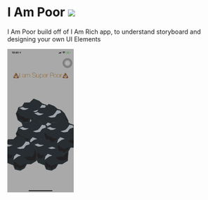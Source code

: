 #  I Am Poor ![](/I%20Am%20Poor/Assets.xcassets/AppIcon.appiconset/57.png)

I Am Poor build off of I Am Rich app, to understand storyboard and designing your own UI Elements

<img src="Screencap.png"
     alt="screenshot"
     style="float: left; margin-right: 10px;" 
     width="30%"/>

